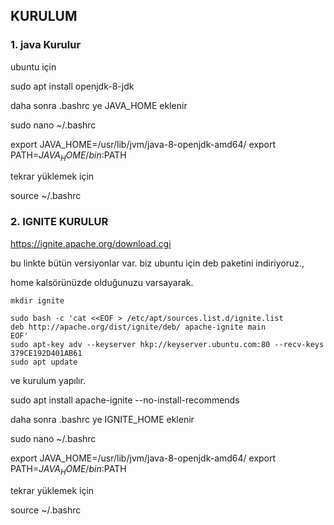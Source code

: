 ## KURULUM

### 1. java Kurulur

ubuntu için

sudo apt install openjdk-8-jdk

daha sonra .bashrc ye JAVA_HOME eklenir

sudo nano ~/.bashrc


export JAVA_HOME=/usr/lib/jvm/java-8-openjdk-amd64/
export PATH=$JAVA_HOME/bin:$PATH

tekrar yüklemek için

source  ~/.bashrc

### 2. IGNITE KURULUR

https://ignite.apache.org/download.cgi

bu linkte bütün versiyonlar var. biz ubuntu için deb paketini indiriyoruz.,

home kalsörünüzde olduğunuzu varsayarak.
```
mkdir ignite

sudo bash -c 'cat <<EOF > /etc/apt/sources.list.d/ignite.list
deb http://apache.org/dist/ignite/deb/ apache-ignite main
EOF'
sudo apt-key adv --keyserver hkp://keyserver.ubuntu.com:80 --recv-keys 379CE192D401AB61
sudo apt update
```
ve kurulum yapılır.

sudo apt install apache-ignite --no-install-recommends

daha sonra .bashrc ye IGNITE_HOME eklenir


sudo nano ~/.bashrc


export JAVA_HOME=/usr/lib/jvm/java-8-openjdk-amd64/
export PATH=$JAVA_HOME/bin:$PATH

tekrar yüklemek için

source  ~/.bashrc



